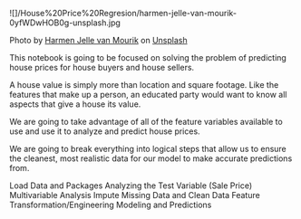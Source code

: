 ![]/House%20Price%20Regresion/harmen-jelle-van-mourik-0yfWDwHOB0g-unsplash.jpg



<span>Photo by <a href="https://unsplash.com/@jelleharmen?utm_source=unsplash&amp;utm_medium=referral&amp;utm_content=creditCopyText">Harmen Jelle van Mourik</a> on <a href="https://unsplash.com/images/things/house?utm_source=unsplash&amp;utm_medium=referral&amp;utm_content=creditCopyText">Unsplash</a></span>


This notebook is going to be focused on solving the problem of predicting house prices for house buyers and house sellers.

A house value is simply more than location and square footage. Like the features that make up a person, an educated party would want to know all aspects that give a house its value.

We are going to take advantage of all of the feature variables available to use and use it to analyze and predict house prices.

We are going to break everything into logical steps that allow us to ensure the cleanest, most realistic data for our model to make accurate predictions from.

Load Data and Packages
Analyzing the Test Variable (Sale Price)
Multivariable Analysis
Impute Missing Data and Clean Data
Feature Transformation/Engineering
Modeling and Predictions
